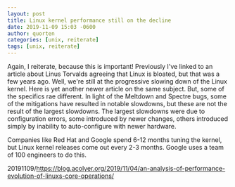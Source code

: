 ```yaml
---
layout: post
title: Linux kernel performance still on the decline
date: 2019-11-09 15:03 -0600
author: quorten
categories: [unix, reiterate]
tags: [unix, reiterate]
---
```


Again, I reiterate, because this is important!  Previously I've linked
to an article about Linus Torvalds agreeing that Linux is bloated, but
that was a few years ago.  Well, we're still at the progressive
slowing down of the Linux kernel.  Here is yet another newer article
on the same subject.  But, some of the specifics rae different.  In
light of the Meltdown and Spectre bugs, some of the mitigations have
resulted in notable slowdowns, but these are not the result of the
largest slowdowns.  The largest slowdowns were due to configuration
errors, some introduced by newer changes, others introduced simply by
inability to auto-configure with newer hardware.

Companies like Red Hat and Google spend 6-12 months tuning the kernel,
but Linux kernel releases come out every 2-3 months.  Google uses a
team of 100 engineers to do this.

20191109/https://blog.acolyer.org/2019/11/04/an-analysis-of-performance-evolution-of-linuxs-core-operations/
